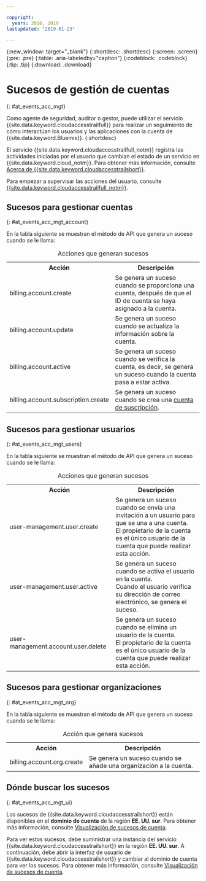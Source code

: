 ```yaml
---

copyright:
  years: 2016, 2019
lastupdated: "2019-01-23"

---
```


{:new_window: target="_blank"}
{:shortdesc: .shortdesc}
{:screen: .screen}
{:pre: .pre}
{:table: .aria-labeledby="caption"}
{:codeblock: .codeblock}
{:tip: .tip}
{:download: .download}


# Sucesos de gestión de cuentas  
{: #at_events_acc_mgt}

Como agente de seguridad, auditor o gestor, puede utilizar el servicio {{site.data.keyword.cloudaccesstrailfull}} para realizar un seguimiento de cómo interactúan los usuarios y las aplicaciones con la cuenta de {{site.data.keyword.Bluemix}}. 
{:shortdesc}

El servicio {{site.data.keyword.cloudaccesstrailfull_notm}} registra las actividades iniciadas por el usuario que cambian el estado de un servicio en {{site.data.keyword.cloud_notm}}. Para obtener más información, consulte [Acerca de {{site.data.keyword.cloudaccesstrailshort}}](/docs/services/cloud-activity-tracker/activity_tracker_ov.html#activity_tracker_ov ).

Para empezar a supervisar las acciones del usuario, consulte [{{site.data.keyword.cloudaccesstrailfull_notm}}](/docs/services/cloud-activity-tracker/index.html#getting-started-with-cla). 



## Sucesos para gestionar cuentas
{: #at_events_acc_mgt_account}

En la tabla siguiente se muestran el método de API que genera un suceso cuando se le llama:

<table>
  <caption>Acciones que generan sucesos</caption>
  <tr>
    <th>Acción</th>
	  <th>Descripción</th>
  </tr>
  <tr>
    <td>billing.account.create</td>
	  <td>Se genera un suceso cuando se proporciona una cuenta, después de que el ID de cuenta se haya asignado a la cuenta.</td>
  </tr>
  <tr>
    <td>billing.account.update</td>
	  <td>Se genera un suceso cuando se actualiza la información sobre la cuenta.</td>
  </tr>
  <tr>
    <td>billing.account.active</td>
	  <td>Se genera un suceso cuando se verifica la cuenta, es decir, se genera un suceso cuando la cuenta pasa a estar activa.</td>
  </tr>
  <tr>
    <td>billing.account.subscription.create</td>
	  <td>Se genera un suceso cuando se crea una <a href="/docs/account/index.html#subscription-account">cuenta de suscripción</a>.</td>
  </tr>
</table>



## Sucesos para gestionar usuarios
{: #at_events_acc_mgt_users}

En la tabla siguiente se muestran el método de API que genera un suceso cuando se le llama:

<table>
  <caption>Acciones que generan sucesos</caption>
  <tr>
    <th>Acción</th>
	  <th>Descripción</th>
  </tr>
  <tr>
    <td>user-management.user.create</td>
	  <td>Se genera un suceso cuando se envía una invitación a un usuario para que se una a una cuenta. </br>El propietario de la cuenta es el único usuario de la cuenta que puede realizar esta acción.</td>
  </tr>
  <tr>
    <td>user-management.user.active</td>
	  <td>Se genera un suceso cuando se activa el usuario en la cuenta. </br>Cuando el usuario verifica su dirección de correo electrónico, se genera el suceso.</td>
  </tr>
  <tr>
    <td>user-management.account.user.delete</td>
	  <td>Se genera un suceso cuando se elimina un usuario de la cuenta. </br>El propietario de la cuenta es el único usuario de la cuenta que puede realizar esta acción.</td>
  </tr>
</table>

## Sucesos para gestionar organizaciones
{: #at_events_acc_mgt_org}

En la tabla siguiente se muestran el método de API que genera un suceso cuando se le llama:

<table>
  <caption>Acción que genera sucesos</caption>
  <tr>
    <th>Acción</th>
	  <th>Descripción</th>
  </tr>
  <tr>
    <td>billing.account.org.create</td>
	  <td>Se genera un suceso cuando se añade una organización a la cuenta.</td>
  </tr>
</table>

## Dónde buscar los sucesos
{: #at_events_acc_mgt_ui}

Los sucesos de {{site.data.keyword.cloudaccesstrailshort}} están disponibles en el **dominio de cuenta** de la región **EE. UU. sur**. Para obtener más información, consulte [Visualización de sucesos de cuenta](/docs/services/cloud-activity-tracker/how-to/manage-events-ui/viewing_events.html#view_acc_events_account_events).

Para ver estos sucesos, debe suministrar una instancia del servicio {{site.data.keyword.cloudaccesstrailshort}} en la región **EE. UU. sur**. A continuación, debe abrir la interfaz de usuario de {{site.data.keyword.cloudaccesstrailshort}} y cambiar al dominio de cuenta para ver los sucesos. Para obtener más información, consulte [Visualización de sucesos de cuenta](/docs/services/cloud-activity-tracker/how-to/manage-events-ui/viewing_events.html#view_acc_events_account_events). 








